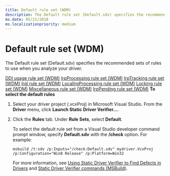 ```yaml
---
title: Default rule set (WDM)
description: The Default rule set (Default.sdv) specifies the recommended sets of rules to use when you analyze your driver.
ms.date: 05/21/2018
ms.localizationpriority: medium
---
```


# Default rule set (WDM)


The Default rule set (Default.sdv) specifies the recommended sets of rules to use when you analyze your driver.

[DDI usage rule set (WDM)](ddi-usage-rule-set--wdm-.md)
[IrpProcessing rule set (WDM)](irpprocessing-rule-set--wdm-.md)
[IrpTracking rule set (WDM)](irptracking-rule-set--wdm-.md)
[Irql rule set (WDM)](irql-rule-set--wdm-.md)
[LocalIrpProcessing rule set (WDM)](localirpprocessing-rule-set--wdm-.md)
[Locking rule set (WDM)](locking-rule-set--wdm-.md)
[Miscellaneous rule set (WDM)](miscellaneous-rule-set--wdm-.md)
[IrpPending rule set (WDM)](irppending-rule-set--wdm-.md)
**To select the default rules**

1.  Select your driver project (.vcxProj) in Microsoft Visual Studio. From the **Driver** menu, click **Launch Static Driver Verifier…**.

2.  Click the **Rules** tab. Under **Rule Sets**, select **Default**.

    To select the default rule set from a Visual Studio developer command prompt window, specify **Default.sdv** with the **/check** option. For example:

    ```
    msbuild /t:sdv /p:Inputs="/check:Default.sdv" mydriver.VcxProj /p:Configuration="Win8 Release" /p:Platform=Win32
    ```

    For more information, see [Using Static Driver Verifier to Find Defects in Drivers](./using-static-driver-verifier-to-find-defects-in-drivers.md) and [Static Driver Verifier commands (MSBuild)](./-static-driver-verifier-commands--msbuild-.md).

 

